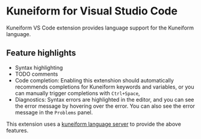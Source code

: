 # Kuneiform for Visual Studio Code

Kuneiform VS Code extension provides language support for the Kuneiform language.

## Feature highlights

- Syntax highlighting
- TODO comments
- Code completion: Enabling this extenshion should automatically recommends completions for Kuneiform keywords and variables, or you can manually trigger completions with `Ctrl+Space`,
- Diagnostics: Syntax errors are highlighted in the editor, and you can see the error message by hovering over the error. You can also see the error message in the `Problems` panel.

This extension uses a [kuneiform language server](https://github.com/kwilteam/kuneiform-ls.git) to provide the above features.
